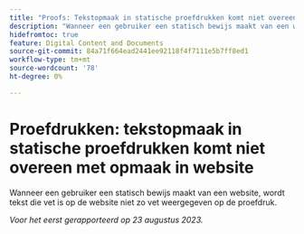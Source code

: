 ```yaml
---
title: "Proofs: Tekstopmaak in statische proefdrukken komt niet overeen met opmaak in website"
description: "Wanneer een gebruiker een statisch bewijs maakt van een website, wordt tekst die vet is op de website niet vet weergegeven op de proefdruk."
hidefromtoc: true
feature: Digital Content and Documents
source-git-commit: 84a71f664ead2441ee92118f4f7111e5b7ff8ed1
workflow-type: tm+mt
source-wordcount: '78'
ht-degree: 0%

---
```



# Proefdrukken: tekstopmaak in statische proefdrukken komt niet overeen met opmaak in website

<!--WF, WFP TOCs-->

Wanneer een gebruiker een statisch bewijs maakt van een website, wordt tekst die vet is op de website niet zo vet weergegeven op de proefdruk.

_Voor het eerst gerapporteerd op 23 augustus 2023._

